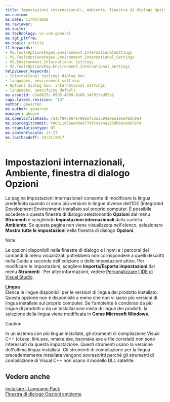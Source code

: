 ```yaml
---
title: Impostazioni internazionali, Ambiente, finestra di dialogo Opzioni | Microsoft Docs
ms.custom: 
ms.date: 11/04/2016
ms.reviewer: 
ms.suite: 
ms.technology: vs-ide-general
ms.tgt_pltfrm: 
ms.topic: article
f1_keywords:
- VS.ToolsOptionsPages.Environment.InternationalSettings
- VS.ToolsOptionsPages.Environment.International_Settings
- VS.Environment.International Settings
- VS.ToolsOptionsPag.Environment.International_Settings
helpviewer_keywords:
- International Settings dialog box
- languages, environment settings
- Options dialog box, international settings
- languages, specifying default
ms.assetid: e3a8815c-6995-4099-8e88-34f91fad55b2
caps.latest.revision: "14"
author: gewarren
ms.author: gewarren
manager: ghogen
ms.openlocfilehash: 7a1cf847b87e7902ef535359420ea105a48dc9a4
ms.sourcegitcommit: f40311056ea0b4677efcca74a285dbb0ce0e7974
ms.translationtype: HT
ms.contentlocale: it-IT
ms.lasthandoff: 10/31/2017
---
```

# <a name="international-settings-environment-options-dialog-box"></a>Impostazioni internazionali, Ambiente, finestra di dialogo Opzioni
La pagina Impostazioni internazionali consente di modificare la lingua predefinita quando ci sono più versioni in lingue diverse dell'IDE (Integrated Development Environment) installato sul proprio computer. È possibile accedere a questa finestra di dialogo selezionando **Opzioni** dal menu **Strumenti** e scegliendo **Impostazioni internazionali** dalla cartella **Ambiente**. Se questa pagina non viene visualizzata nell'elenco, selezionare **Mostra tutte le impostazioni** nella finestra di dialogo **Opzioni**.  
  
> [!NOTE]
>  Le opzioni disponibili nelle finestre di dialogo e i nomi e i percorsi dei comandi di menu visualizzati potrebbero non corrispondere a quelli descritti nella Guida a seconda dell'edizione o delle impostazioni attive. Per modificare le impostazioni, scegliere **Importa/Esporta impostazioni** dal menu **Strumenti** . Per altre informazioni, vedere [Personalizzare l'IDE di Visual Studio](../../ide/personalizing-the-visual-studio-ide.md).  
  
 **Lingua**  
 Elenca le lingue disponibili per le versioni di lingua del prodotto installato. Questa opzione non è disponibile a meno che non vi siano più versioni di lingua installate sul proprio computer. Se l'ambiente è condiviso da più lingue di prodotti o da un'installazione mista di lingue dei prodotti, la selezione della lingua viene modificata in **Come Microsoft Windows**.  
  
> [!CAUTION]
>  In un sistema con più lingue installate, gli strumenti di compilazione Visual C++ (cl.exe, link.exe, nmake.exe, bscmake.exe e file correlati) non sono interessati da questa impostazione. Questi strumenti usano la versione dell'ultima lingua installata. Gli strumenti di compilazione per la lingua precedentemente installata vengono sovrascritti perché gli strumenti di compilazione di Visual C++ non usano il modello DLL satellite.  
  
## <a name="see-also"></a>Vedere anche  
 [Installare i Language Pack](../../install/install-visual-studio.md#step-6---install-language-packs-optional)   
 [Finestra di dialogo Opzioni ambiente](../../ide/reference/environment-options-dialog-box.md)